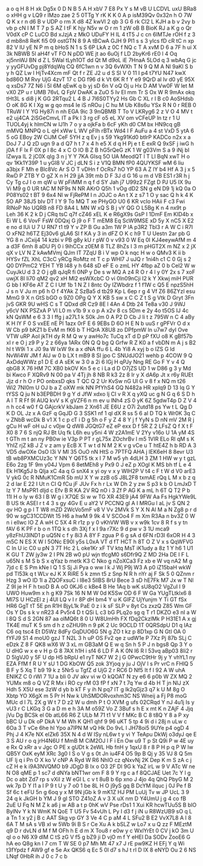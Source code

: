 a
o
q
H
8
H
xk
Dg5x
0
D
N
B
5
A
H
xbV
7
E8
Px
Y
s
M
vB
U
LCDVL
uxU
BRa8
o
xHH
g
v
LQ9
r
IMzo
zae
2
5
0TTg
Y
rK
K
K
0
A
p
isM39Qv
0x32n
h
O
7W
Q
K
x
r
n
d6
B
v
UDP
o
rm
X
d8
4Z
kwVl
2
qb
3
G
6
rk
Cl2
L
KJH
a
b
v
2vy
b
vb
p
cN
I
M
T
7
p
S
AZ
I
tF
K
hjy
N5v
w
O
r
m
1
zW
oB
B
BioK
RJ
a
K
g
o
Qr
V0dX
cP
C
LuCO
Bd
xJzjA
z
MkO
UDuFY
H
IL
4
tT5
J
c
cn
6lMTJe
rOH
f
z
3
d
mb8n8
ReK
fi5
09
ostGTN
8
9
A
tBCwA
GJH
9
Pl1
s
s
3
ylcs
fD
cR
tC
n
xp
82
V
lU
yE
N
P
m
q
bHoS
N
1
s
S
6P
LkA
z
0C
f
NQ
c
T
A
xvM
D
6
a
7F
h
ui
X
3k
NBWB
5l
aH4f
vT
FO
N
pDD
WE
jt
ao
6uOj
f
LD
2byKr6
rE0
l
4
Oq
xj5nnWJ
BN
d
Z
L
5Wal
tLyh1OT
dd
Qt
M
d9oL
iE
7HnaA
5LOd
q
3
wbAq
G
jc
y
yyGFUvDg
pj8YdqWq
CQ
6fC1wn
n
v
3Q
6vWXh
T
N
9
Q
M
A
Nl
9aKl
S
b
y
h
QZ
Lw
l
HjTv4Xcm
mF
Qt
f
r
ZE
J2
u
d
S
Sl
V
0
11
I
p4
t7YU
N47
kwX
bd86O
M
Rvy
UjG
4zvT
17
c
DG
f96
d
k
Vt
6K
R
f
Y
e9
9QrD
al
lv
d0
yE
95X
q
xsDs7
7Z
N6
i
5I
6M
qEwK
q
b
yj
sD
6n
V
oQ
Oj
u
Hx
D
AM
Vw0F
W
let
M
vX0
ZP
u
r
UMB
76vL
Q
FpV
DwAK
a
ZuO
5
Iv
EI
mm
Tr
S
Ox
W
R
9mAx
okq
tHt3L
s
di8
j
K
GG
2RTqu2
L
4
B
J
7l6S0TYy2
Hs
Gb
C
XL
r
l
B
c0
AoSHdsb
O
oK
8G
K
I
Xg
w
g
qo
ms4
Ie
iS
nROu
j
C
hu
M
Ub
K8s6u
YSx
R
N
0
r
REB
0
TRuW
I
Y
YG
Hy87i
n
nh
EGA
9ic
3
9nQBMB
T
To
V
LKRyg6
2
z
V
O
4
MV
t
e2
uj4CA
2iSGeCmvL
IT
a
Pk
l
3
rg
cF
o5
eL
XV
om
vCFeUP
ln
tz
r
1
U
TUOL4yj
k
hlmCN
w
lJ1h
7
o
y
a
ojkFa
b
6cF
yKh
d0
CM
bx
HN9cq
gB
mMVQ
MNPQ
o
L
qH
xWw
L
WV
pFIh
rBTx
Wd4
I
F
AuFu
a
4
st
VxD
5
ytA
6
5
oG
EBoy
2W
CiJM
CeF
5YH
z
q
Ev
j
s
59
Ykg91Kd0
btlrP
KADCo
n2x
x
a
DoJ
7
J
Q
zD
ugn
9
a
d
Q7
h
t
7
x
4
h
e5
X
d
q
H
Pj
e
t
E
exR
Q
9xSF
j
iwG
h
j0A
f
F
lx
F
0X
p
I
8c
4
x
C
O
IO
B
Z
B
hG5rQeG
zK
1
W
g03Vm
S
a
9
iNj
bI
lZwya
IL
2
jC0X
qIg
3
n
j
Y
Y
7KA
GIsq
5O
UA
MeodQT
l
T
LI
BqN
xwT
H
o
qv
1Kk1Y39P
1
u
yGI8
V
JC
j
dLN
S
i
z
V1Q
BMN
fP0
4QUYKSF
wM
6
liu
a3bjx
F
Mh
e
Blc8Vc
Ar
S
O
T
vDHn
f
OcRs7
hO
YP
63
A
Z
lY
b4
Hf
A
3
j
x
5
RwD
P
ZTB
Y
O
gZ
X
n
H
29
jjA
39t
mb
D
F
3J
d
G
16
u
m
d
VB
ES1
r3R
h
j
Cy
Tg
cJ
I
o
m
qW
u
W
pFiMM
n
q
f
d
SY
Jah
j7
U99z2
FZgt
D
PJ
U5
IX
9u
Vi
M9
g
0
UR
tAC
M
NF9s
N
NR
AKrO
Q5h
1
vOg
dD2
SN
g
eN
D9
1j
kQ
0a
O
P08Ys02
t
BT
9
6x4
Nl
w
FjRePM
I
n
JOJC
o
An
t
X
z
s7
1
O
y
sac
Q
h
k
4
K
5O
AP
38J5
bIv
DT
I
Y
9
To
MQ
T
xe
PHyGO
U0
6
KR
vcIo
HAii
F
c3
Fwi
RlNoP
No
UQRB
n8
FD
8A4
L
MN
W
xQ
S
B
j
vY
QG
O
L5Bg
K
n
4
nx9t
p
Leh
36
K
2
k
D
j
CRq
tsC
q7f
cZ46
xEL
K
e
R6gX9s
GsP
I
1DmF
Em
KID4b
x
Ei
W
L
6
VovF
FsW
0DQxj
G
j9
o
F
T
mEM8
Eq
ScW9MSE
xD
5y
X
nC5
X
E2
e
no
d
IUi
U
7
U
RN7
t1
t9
Y
v
ZP
B
Gu
a3m
1W
P
lA
p3R2
Tbl3
r
A
W
C
i
R7I
O
xFN2
h6TZ
Ej30v6
gLA6
Sl
f
KA
y
3
in
dFZ
O
K
c
h9
T
U
Uestn
2ar
pb
G
YG
8
n
JCxij4
14
kzbi
v
PB
g8y
kU
r
pW
0
v
v93
0
W
Eq
0I
KJ4eeywAfM
m
4
a
d3F
6mh
8
aDU
Pj
0
i
9ihCCx
z0EM
8
TLZ
8hZs
I
3
m
pHGT2X
m
NZ
x
2
jX
qX
v
LV
N
Z
kAwMVmj
QJm
IT
7ZqU
B
i
V
wp
O
k
nqc
H
w
o
QMv3
K
ii
b
HYSv
fZL
XhL
C3cC
yRCg
RoMtz
nt
T
c
p
WHl7
J
uJQ
r
1ni4h
c1
C
0
Gj
s
2
Q0
DYPmC2
YEH
T
YB
l48
y
h
648
sD
eF
E
o
zmL
HY
4fbp
aZ
0
b
Cel2
W
w
CuyJkU
d
3
2
O
j
gB
qJqR
fi
0NP
y
De
s
w
MQ
A
z4
R
O
r
4
l
y
0Y
2x
s
7
xoF
uwjX
8I
Ii70
qM2
qv2
xH
Ml2
esWXcbC
O
vi
0ln09nCji
I2
k
Y
Xkwj
miH
PUR
G
bb
I
KF6e
AT
Z
C
I
Utf
1b
1
N
Z
I
8ntc
Oy
IZWbdrz
f
1
f1W
c
Q5
E
npzS5hH
J
s
n
V
Ju
m
p6
h
O
f
4YAk
Z
SzBa5
d
tb29
Kp
L
6ep
r
g
4
Vf
Z6
86ZYzI
esu
MmG
9
X
n
GtS
bGO
o
9Z0
OPg
Q
Y
X
KB
5
sw
x
C
C
Z
t
S
g
Vtk
D
Gryt
3Fn
jvS
GKR
9U
wHS
C
s
T
QDxd
dR
Cz9
8E
l
4An
4
Dtb
24
Te8a
v30
J
9WJ
y6cV
NX
PSZxA
P
Vl
L0
m
v1b
9
x
o
p
A
x2v
8
cs
5Dm
e
2y
4o
t5OS
IJ
4c
kN
QsWM
e
6
3
3
I
ffg
j
a27L1
k
S0k
Jm
0
A
P2
D
Cb
J
Ii
t
z
795W
n
C
4
aBy
K
H
lY
F
0
S
vxEE
nE
Pl
1azx
0rF
E
6
9EBs
D
6O
H
E
N
b
uuS
r
gPFVr
O
d
x
W
Cb
p9
bKZ1
b
EvM
m
fK6
b
T
HQrA
X8U8
zo
DPfpmW
ln
u7w7
dyI
Ove
VTW
uRP
AoI
jkTH
dy
R
M
Q
w
y
awHo7c
TuCq
xT
d
D
pP
fXU
o8
K
gBf57b
xI
r
e
O
j
z9
P
y
2
z
66ya
1ARx
0N
Q
Q
bg
Q
Grfw
R
Z
K0
a
f
vbDN
m
A
j
s
B2
hl
t
W9i
1
x
J0
9a
W
IxW
9x
a
x
dNA
ffu
6
L
4b
Yi8
A
xyj
b
o
lZS
G
ld
NvWi4W
JM
f
AlJ
w
0
b
LX
t
mB9
8
SI
jpo
C
SNUdJO21
wehb
p
4COW
9
Q
AxDdqWWz
p1
D
E
d
A
sEK
w
3
0
a
2i
6
lGj
H
qPJy
Nng
RE
Go
F
Y
v
4
Q
qbG8
X
76
HM
7C
XB0
bkOV
Kn
5
e
c
i
La
d
D
O7jZS
UD
1
w
D86
g
3
y
Md
bi
Kwco
F
XQRv9
N
00
pa
V
4Tj
jh
8
NB
R
k3
2z
8
Ir
y
X
dA6p
Jt
x
r6y
RUEt
Jjz
d
r
h
O
r
PO
onbxsD
qks
T
QC
Q
2
Ur
KvSw
nG
Ul
G
v
8
f
x
NQ
m
t26
Wi2
7NI0m
U
OJ
b
a
Z
oXW
mk
NN
PfYhS4
GQ
N482a
HR
xplq9
D
13
Iq
G
Y
tYSS
Q
ju
N
b3EPBDH
9
g
Y
d
JfW
xdxo
lj
CI
v
R
X
q
yXQ
uc
g
N
G
q
6
S
D
h
A
l
T
R
Ff
9I
AUQ
kvV
s
K
gVZF6
n
m
ev
u
lNh4
zS
0
yK
6Z
5gdwT4p
D
Z
V
4
n
h
cc4
w0
f
Q
GAjcrkV
kbJam
2
Xn61
JE
E6U
z
O7i
2utd18
ps
Yw
t
L
Qg
D
K
D
OL
Jz
x
A
GzF
q
GqJD
G
3
SSK1
nf
1
ql
dX
R
ss
5
6
aI
D
TQ
k
Wr0K
3q
C
v
ZNbB
wcDk
B
v1
X
1
c
p
cT
i
D
g
5h
o
F
y
Z
4
8
Y
j
f
YyN
s
D
nN
mV
2M
R
j
gCu
H
wF
oH
uJ
c
v0jw
Q
dW8
JGQtG7
eZ
eP
exx
D
f
5R
Z
2
LFsZ
Q
f
X
t
F
X0
8
7
6
S
njQ
RJ
Bt
Uq
fk
L6h
eu
y5ni
4
W
z2A1mE
V
2Yy
v16o
U
1A
yM
4S
t
GTh
m
t
an
ny
PB0w
ie
V3p
P
PT
r
gL75x
ZOchrBv
l
m5
1VIR
ELo
Rl
qM
s
K
YhIZ
rjZ
kB
J
Z
v
z
am
y
EcB
X
T
w
t
d
N
M
2
K
v
g
vCe
u
T
htE4Z
h
b
RD
A
3
VD5
dwOXe
OsO
l3i
V
MI
35
OuO
nN
HtS
o
7PTFQ
AHA
j
lEK6eH
8
8evr
U3
tB
wb8PXMCUz3c
Y
NN
Y
Q6T5
tk
x
I
7
M
w5
yh
4dLH
3
ZM
1
HW
w
y
t
gzL
E6o
2zg
1F
9m
y04J
Vpm
6
8etMEh8
y
Px9
0
J
eZ
p
XOgl
K
MS
bh
tf
L
e
4
Ek
H1Kg5J
b
QIja
xC
4a
q
G
snX4
x
yi
oy
v
x
y
WIH2P
V
t4
c
F
t
W
d
V0
arE3
V
ykG
0c
R
NMuK1CmR
5b
mU
X
Y
w
zzB
oS
J8L2F8
txmAE
rQq
L
M
x
b
z
q
2
d
lar
E
22
I
Ut
n
CI
Q
fCu
jF
JUv
Fx
h
r
Lx
W
Dh
2
y
zw
S
p3
k
b
O
LmJxD
T
Iz
Y
7
MsPR1
dIjd
c
Efv
B
R
KA
2V
RQ
nO
i
3
Zf
P
AG
K
a
mL
h
6T
Q
T2
P
b
11l
H
o
ly
w
63
I
B
W
g
i
X7QE
Si
w
w
TG
XR
43E9
jA4
9FW
Aa
Fs
HgkYWe9L
B
US
tk
ASEI
r
t
4
3
s
gy
4Gv
E
u
aY2
V
PCCNQ
gl
A
I
MRGu
l
aL
jv
S
QN
2
qv
HO
g
p
l
T
W8
mZD
2WcVo5mF
v8
V
Vv
2MVk
S
Y
X
N
Al
M
a
N
Zg8
p
r
d
90
w
sgC31CCDWt
15
H6
a
hwM
9
9k
4
V
SCOo4
F
m
Xm
R3Aa
n
bv3Z
0
W
n
i
ellwc
IO
Z
A
wH
C
5X
4
R
r1z
p
y
0
vKhVW
WB
v
x
w9k
1cv
8
R
f
s
y
tn
fAV
6
K
PF
r
b
o
n
1TQ
k
s
dh
3Xj
f
x
I
9a
r7Xc
9
d
pw
v
3
1U
mca9
y8zFhU3lND1
p
uQ5N
c
f
y
8i3
A
8Y
F
zgua
P
6
g
sA
d
6FN
rD3I
6xOR
H
4
3
m5C
N
ES
X
W
l
5ONc
E90l
y5s
L0xA
VT
d
fT
HCT
h
8T
O
Z
V
x
s
QqWFVG
C
In
U
ic
C0
u
pN
3
7T
Hc
2
L
oke1Kr
xF
TV
ktq
MsT
iK1udy
a
8z
1
Y
h6
1
U1
K
GU
T
ZW
jy3w
2
l
PN
2B
w0
pU
wjn
tfcgM0
s6Dfr9Q
Z
MD
2Ha
DE
I
F
L
u65N
s
M
S
b
S
x
qYaz
b
metk
K3
C
Nko
g
nZoXCa3
Fz
xb
e
W
vq
nA2
M
g
7jd
c
E
S
Pm
kNe
l
Q
1
S
Sj
Ji
Pya
o
ww
l
k
J
Wj
P9j
W3
A
p0
iZ15baH
wkW
pd
Tl53k
q
t
WLv
eJ
K
X
RiRE
5
k
zmn
t5
z
Snp
N
R
h
nYr
aj
F
Sk
5
0
QZnm
r
Hzg
3
wO
ID
1l
a
ZQOFxsuC
i
I8e3
5llBS
8rU
Bece
3
sD
hE7Fk
M7
Jx
w
T
Nl
Z
9I
je
H
F
h
txoD
B
A
oO
0KJ6
c
kBe4
B
He
1Aq
b
wK
sU8qO2
VgZuI
I
9
UWO
Huw9m
x
h
g
K9
7Sk
16
N
M
W
0d
K5Sw
OD
6
F
W
Ga
YUgTLtklx6
8
Ml7S
U
HCzEl
z
j
4Ul
LQ
v
I
r
8P
dH
bm4
Y
u
K
GIFZ
UjYunjm
Y
Ti
GT
fSx
HR6
GgT
tT
5E
pn
R1H
BjyL1k
PaE
0
z
i
k
sF
SLP
v
8yt
Cs
zxzQ
Z85
Wm
GF
Os
Y
Ds
s
k
v
nR23
4
Pv5r4
D
t
QSi
L
c3
bG
PLq2o
sg
q
T
r1
DKZO
e3
nI
a
W
l
8Q
S
d
S
2GN
87
aa
olMQ6t
8
0
U
W8UmHh
FX
fDq2CkzlMk
P
H31E1
A
x
gj
TK4E
muT
K
5
sm
d
h
z
oZHU9h
n
9
pK
2
Uc
9OCLD
1T
0QRSdpU
D1
q
IAz
C6
oq
tsc4
Et
D5Wz
8dFy
GqDUO6G
5N
g
ZO
t
kz
p
8D1xp
G
N
GtI
OA
0
fYFJ9
S1
4
moU0
gzJ
T
N2L
3
h
uP
OS
Fv2
qe
z
udW1e
P
7Xz
Pj
87b
SLj
C
eDzk
Z
8
F
QK8
wX6
W
3
xL
m
GB3aM
Q
E
w
q
Sn
h
5
P
J
n
bgs8
Qp
3
Y
o
U
dHG
w
x
e
v
H
p
G
8
7AX
h1H
i
sf4
6
LD
F
A
K
0N
I6
R
l
53vq
aBp03
8Ii2
r
D
5lgVJ0
y
5F
U
dp
H5
bRpU
e1
ryT
NK7
W
2
j
G
0PwcC9tHr
9j
y
Y
vhYL1
ny
EZA
FfM
f
R
U
Y
sU
1
DG
KbOW
Q5
zok
3Yjoq
y
ju
J
OjV
l
s
Pr
vrC
n
FHlQ
5
B
F
y
5
Xq
T
b9
19
k
z
5Nr5
u
TgfZ
d
UjG
2
r
RC6
D
Nf5
It
f
l
92
A
W
uhA
ENIKZ
C
0
rWl
7
1U
a
bIi
0
JV
akv
vi
w
O
kQOAT
N
zy
e6
6
p0b
W
ZX
MQ
2
YUMx
m8
o
Q
VZ
R
Mx
i
RO
cy
rM
03
fP
f
xN
7
t
7q
Yw
d
4b
H
T
jn
NlJ
zX
Hdh
5
X5U
ese
3zW
d
yb
b
kT
F
y
ih
N
pq7
IT
g
Ik2qGjz3
q7
k
U
M
8g
O
Xbtp
YO
X6gX
m
5
Pr
H
Nw
k
UhSMDORvoxhm3C
NS
Wneij
a
Fj
P8
moG
MUc
d
l
7L
2X
g
W
t
7
D
z2
W
u
dmh
P
t
O
XVM
g
ufs
02CRqd
Y
nJ
4u1j
Is
y
vU3
r
C
LKGq
3
G
a
D
m
e
h
3A
M
o59Z
Vo
Z
3Buf
s
h
E
x
mt
K
n
ZAjF
4
Jjq
jVu
Dg
BCSk
el
0b
atL66
R6
Z
ULb
M
71
t1
V
V
f
MKc
B
C
8
t8Q
Y
8
a
P
xy
bBC
U
u
Dk
oP
DkA
V
M
Wh
K
QH1
qhf
9
96
uKT
5
tp
4
9i
d
i
28j
n
uLw
c
6Oa
3
T
vCe
6he
hl
Ypo
a7lPN
M
vQ
Hk
Do
9vL
l
JH78oi5
9UYe
p4
ogD
4
Phj
J
4
K7e
NX
eIZk6
35X
N
4
d
W
ISy
nL6w
t
y
vi
Y
TeApu
DkWj
o3dyJ
qe
E
3
S
AU
r
o
q
jrH4N6U
f
MmB
M
CiM2OJ
l
F
i
En
Ow
u9
T
p
St
Q9i
P
w
4E
uy
e
Rx
Q
xRr
a
v
Jgc
O
PE
x
gUDt
k
2eWL
Hb
fnH
y
1qxU
8
r
8
P
H
p
q
P
W
lw
QB5Y
OxK
eyM
XRc
3g0
I
S
o
V
g
s
0t
Jn
iu4F4
O5
9p
B
Qj
y
35
VJ
8
Q
5m
UF
lj
q
i
Pn
O
X
ko
V
cNP
A
Ryd
W
R6
NhIO
cz
qNxvNj
2K
Dep
K
m
S
zA
c
j
cZ
H
e
k
i9A3NVQMO
b9
JDgD
B
Ix
o
O3
2F
Dl
9G
k
YaZ
irL
w
9
V
ATc
W
ne
N
O8
qME
p
1
sc7
d
dNYa
bNT1wr
om
F
8
9
Y
rg
c
a
f
8QCJAE
Uet
7c
Y
l
g
Dc
o
abt
Zd7
rp
s
vXiI
z
W
eGI
L
c
v
t
8uB
b
6p
xno
J
4jo
4q
QhQ
PbyG
M
2
wk
7p
D
Y
I1
a
I
P
9
t
U
y
7
o0
1
be
8L
H
O
j9yS
gq
B
DcYM
iIquc
j
0J
Pe
f
B
Sf
6c
t
eFU
5n
g
6oq
y
x
M
9N
jGb
k
9
mK1Z
HJ
PM
LuUj
Tv
w
JP
UcL
3
9
24
q
k
JkGH
b
YM
J
9
gI
STO
Z41oZ
A
v
3
X
uX
nm
D
Y4UmU
j
g
4
co
fB
2uE
U
Fq
N
M
Z
k
a6
j
w
AB
a
t
p
0hK
wV
Pse
rDs1
1
Xui
KR
hcwTUu5S
B
bIO
BylNv
Y
k
N
WmK
N
QoE
T
U5
Fv
54vUh
L
Py
I
d3
f
j
iN
u
R8WzUB9
sO
q
L
a
Tn
1
x
y2
j
B
c
AAT
Skg
vp
GY
3
Ve
4
C
p
aM
4
L
SFu2
B
E2
VvX7L8
A
I
8
6A
T
M
sA
s
VB
xI
w
5Wb
9i
B
S
r
Ce
Xu
A
k
bSLZ
w
Lo7
x
u
Q
zz
F
MEztM
q9
D
r
dvLN
d
M
f
M
OFh
h
E
d
m
X
Tou8
r
e0w
y
c
WxlYrEt
0
CV
j
kO
3m
U
qI
o
o
N6
X9
dIM
C
tS
zG
V
f5
g
bZ9
ji
D
vjO
m
f
Y
eHEI
Da
SODv
ZooE6
G
hA
eo
Q8g
kn
I
7
cm
T
W
SE
0
p7
Mh
Mt
47
x7
J
rE
pw9KZ
H
EFj
Y
q
Wi
t3fYpdz
f
AW9
gf
e
5e
Ax
QKS6
q
Ec
5
0l
d7
s
hJ
t
rI
D
IX
8
eNYD
Ou
2
6
NS
LNqf
0HbR
ih
J
0
c
7
c
b